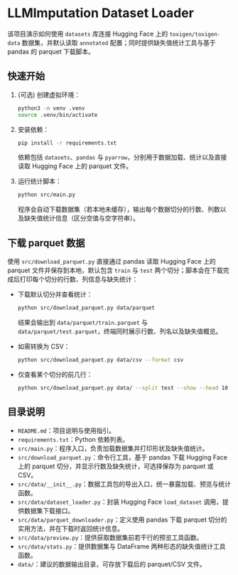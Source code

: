 # LLMImputation Dataset Loader

该项目演示如何使用 `datasets` 库连接 Hugging Face 上的 `toxigen/toxigen-data` 数据集，并默认读取 `annotated` 配置；同时提供缺失值统计工具与基于 pandas 的 parquet 下载脚本。

## 快速开始

1. (可选) 创建虚拟环境：

   ```bash
   python3 -m venv .venv
   source .venv/bin/activate
   ```

2. 安装依赖：

   ```bash
   pip install -r requirements.txt
   ```

   依赖包括 `datasets`、`pandas` 与 `pyarrow`，分别用于数据加载、统计以及直接读取 Hugging Face 上的 parquet 文件。

3. 运行统计脚本：

   ```bash
   python src/main.py
   ```

   程序会自动下载数据集（若本地未缓存），输出每个数据切分的行数、列数以及缺失值统计信息（区分空值与空字符串）。

## 下载 parquet 数据

使用 `src/download_parquet.py` 直接通过 pandas 读取 Hugging Face 上的 parquet 文件并保存到本地，默认包含 `train` 与 `test` 两个切分；脚本会在下载完成后打印每个切分的行数、列信息与缺失统计：

- 下载默认切分并查看统计：

  ```bash
  python src/download_parquet.py data/parquet
  ```

  结果会输出到 `data/parquet/train.parquet` 与 `data/parquet/test.parquet`，终端同时展示行数、列名以及缺失值概览。

- 如需转换为 CSV：

  ```bash
  python src/download_parquet.py data/csv --format csv
  ```

- 仅查看某个切分的前几行：

  ```bash
  python src/download_parquet.py data/ --split test --show --head 10
  ```

## 目录说明

- `README.md`：项目说明与使用指引。
- `requirements.txt`：Python 依赖列表。
- `src/main.py`：程序入口，负责加载数据集并打印形状及缺失值统计。
- `src/download_parquet.py`：命令行工具，基于 pandas 下载 Hugging Face 上的 parquet 切分，并显示行数及缺失统计，可选择保存为 parquet 或 CSV。
- `src/data/__init__.py`：数据工具包的导出入口，统一暴露加载、预览与统计函数。
- `src/data/dataset_loader.py`：封装 Hugging Face `load_dataset` 调用，提供数据集下载接口。
- `src/data/parquet_downloader.py`：定义使用 pandas 下载 parquet 切分的实用方法，并在下载时返回统计信息。
- `src/data/preview.py`：提供获取数据集前若干行的预览工具函数。
- `src/data/stats.py`：提供数据集与 DataFrame 两种形态的缺失值统计工具函数。
- `data/`：建议的数据输出目录，可存放下载后的 parquet/CSV 文件。
